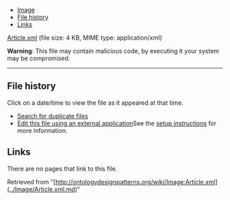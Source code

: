* [Image](../Image/Article.xml.md#file)
* [File history](../Image/Article.xml.md#filehistory)
* [Links](../Image/Article.xml.md#filelinks)


[Article.xml](../images/0/05/Article.xml "Article.xml")‎
 (file size: 4 KB, MIME type: application/xml)




__Warning__: This file may contain malicious code, by executing it your system may be compromised.

---



## File history

Click on a date/time to view the file as it appeared at that time.



  
* [Search for duplicate files](http://ontologydesignpatterns.org/wiki/Special:FileDuplicateSearch/Article.xml "Special:FileDuplicateSearch/Article.xml")
* [Edit this file using an external application](http://ontologydesignpatterns.org/wiki/index.php?title=Image:Article.xml&action=edit&externaledit=true&mode=file "Image:Article.xml")See the [setup instructions](http://www.mediawiki.org/wiki/Manual:External_editors "http://www.mediawiki.org/wiki/Manual:External_editors") for more information.

## Links



There are no pages that link to this file.




Retrieved from "[http://ontologydesignpatterns.org/wiki/Image:Article.xml](../Image/Article.xml.md)"